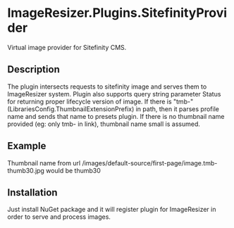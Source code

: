 # ImageResizer.Plugins.SitefinityProvider
Virtual image provider for Sitefinity CMS.

## Description
The plugin intersects requests to sitefinity image and serves them to ImageResizer system.
Plugin also supports query string parameter Status for returning proper lifecycle version of image.
If there is "tmb-" (LibrariesConfig.ThumbnailExtensionPrefix) in path, then it parses profile name and sends that name to presets plugin.
If there is no thumbnail name provided (eg: only tmb- in link), thumbnail name small is assumed.

## Example
Thumbnail name from url /images/default-source/first-page/image.tmb-thumb30.jpg would be thumb30

## Installation
Just install NuGet package and it will register plugin for ImageResizer in order to serve and process images.
 
